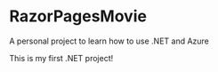 # RazorPagesMovie
A personal project to learn how to use .NET and Azure

This is my first .NET project!